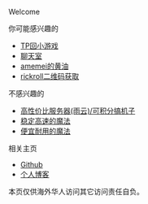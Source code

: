 Welcome

你可能感兴趣的
*   [TP回小游戏](https://xingye.me/game/new/index.php)
*   [聊天室](https://amemei-lists-chat-room.hf.space/room/@xingye)
*   [amemei的黄油](https://amemei-lists.top/)
*   [rickroll二维码获取](https://arcxingye.github.io/rr/qrcode5)

不感兴趣的
*   [高性价比服务器(雨云)/可积分搞机子](https://www.rainyun.com/MTMwMjQy_)
*   [稳定高速的魔法](https://sttlink.com/auth/register?code=KbzI)
*   [便宜耐用的魔法](https://www.onesy.cc/auth/register?code=cC34)

相关主页
*   [Github](https://github.com/arcxingye)
*   [个人博客](https://xingye.me/)

本页仅供海外华人访问其它访问责任自负。

<script async src="https://www.googletagmanager.com/gtag/js?id=UA-190316399-3"></script>
<script>
  window.dataLayer = window.dataLayer || [];
  function gtag(){dataLayer.push(arguments);}
  gtag('js', new Date());
  gtag('config', 'UA-190316399-3');
</script>
